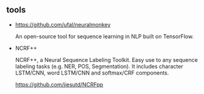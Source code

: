 ## tools

+ <https://github.com/ufal/neuralmonkey>

  An open-source tool for sequence learning in NLP built on TensorFlow.

+ NCRF++

  NCRF++, a Neural Sequence Labeling Toolkit. Easy use to any sequence labeling tasks (e.g. NER, POS, Segmentation). It includes character LSTM/CNN, word LSTM/CNN and softmax/CRF components.

  <https://github.com/jiesutd/NCRFpp>





